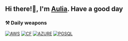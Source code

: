 ## Hi there!👋, I'm [Aulia](#). Have a good day

### ⚒️ Daily weapons
[![AWS](https://img.shields.io/badge/Amazon_AWS-FF9900?style=for-the-badge&logo=amazonaws&logoColor=white)](#)
[![CF](https://img.shields.io/badge/Cloudflare-F38020?style=for-the-badge&logo=Cloudflare&logoColor=white)](#)
[![AZURE](https://img.shields.io/badge/microsoft%20azure-0089D6?style=for-the-badge&logo=microsoft-azure&logoColor=white)](#)
[![PGSQL](https://img.shields.io/badge/PostgreSQL-316192?style=for-the-badge&logo=postgresql&logoColor=white)](#)
